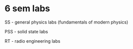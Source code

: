 # 6 sem labs
SS - general physics labs (fundamentals of modern physics)

PSS - solid state labs 

RT - radio engineering labs
